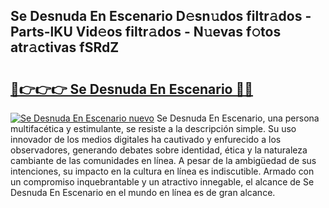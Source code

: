 ## Se Desnuda En Escenario D𝚎sn𝚞dos filtr𝚊dos - Parts-lKU Vid𝚎os filtr𝚊dos - N𝚞evas f𝚘tos atr𝚊ctivas fSRdZ

# <h2><a href="http://mb4f91x.tromn.icu/?c=Se+Desnuda+En+Escenario">🔗👉👉👉 Se Desnuda En Escenario 🔗🔗</a></h2>

[![Se Desnuda En Escenario nuevo](https://i.imgur.com/pEAQMta.gif)](http://mb4f91x.tromn.icu/?c=Se+Desnuda+En+Escenario)
Se Desnuda En Escenario, una persona multifacética y estimulante, se resiste a la descripción simple. Su uso innovador de los medios digitales ha cautivado y enfurecido a los observadores, generando debates sobre identidad, ética y la naturaleza cambiante de las comunidades en línea. A pesar de la ambigüedad de sus intenciones, su impacto en la cultura en línea es indiscutible. Armado con un compromiso inquebrantable y un atractivo innegable, el alcance de Se Desnuda En Escenario en el mundo en línea es de gran alcance.

